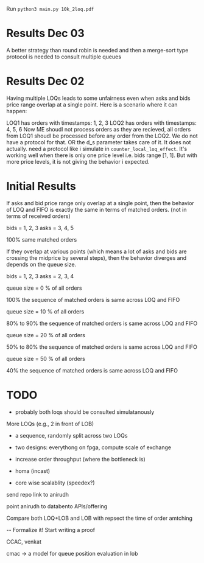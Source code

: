 Run `python3 main.py 10k_2loq.pdf`
# Results Dec 03

A better strategy than round robin is needed and then a merge-sort type protocol is needed to consult multiple queues

# Results Dec 02

Having multiple LOQs leads to some unfairness even when asks and bids price range overlap at a single point. Here is a scenario where it can happen:

LOQ1 has orders with timestamps: 1, 2, 3
LOQ2 has orders with timestamps: 4, 5, 6
Now ME shoudl not process orders as they are recieved, all orders from LOQ1 shoudl be processed before any order from the LOQ2. We do not have a protocol for that.  OR the d_s parameter takes care of it. It does not actually. need a protocol like i simulate in `counter_local_loq_effect`.
It's working well when there is only one price level i.e. bids range [1, 1]. But with more price levels, it is not giving the behavior i expected. 

# Initial Results

If asks and bid price range only overlap at a single point, then the behavior of LOQ and FIFO is exactly the same in terms of matched orders. (not in terms of received orders)


bids = 1, 2, 3
asks = 3, 4, 5

100% same matched orders


If they overlap at various points (which means a lot of asks and bids are crossing the midprice by several steps), then the behavior diverges and depends on the queue size. 


bids = 1, 2, 3
asks = 2, 3, 4

queue size = 0 % of all orders

100% the sequence of matched orders is same across LOQ and FIFO


queue size = 10 % of all orders

80% to 90% the sequence of matched orders is same across LOQ and FIFO


queue size = 20 % of all orders

50% to 80% the sequence of matched orders is same across LOQ and FIFO


queue size = 50 % of all orders

40% the sequence of matched orders is same across LOQ and FIFO

# TODO

- probably both loqs should be consulted simulatanously

More LOQs (e.g., 2 in front of LOB)
- a sequence, randomly split across two LOQs

- two designs: everythong on fpga, compute scale of exchange
- increase order throughput (where the bottleneck is)
- homa (incast)
- core wise scalablity (speedex?)

send repo link to anirudh

point anirudh to databento APIs/offering

Compare both LOQ+LOB and LOB with repsect the time of order amtching 

-- Formalize it! Start writing a proof

CCAC, venkat

cmac -> a model for queue position evaluation in lob